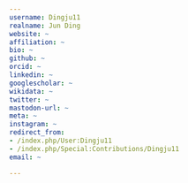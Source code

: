 ```yaml
---
username: Dingju11
realname: Jun Ding
website: ~
affiliation: ~
bio: ~
github: ~
orcid: ~
linkedin: ~
googlescholar: ~
wikidata: ~
twitter: ~
mastodon-url: ~
meta: ~
instagram: ~
redirect_from:
- /index.php/User:Dingju11
- /index.php/Special:Contributions/Dingju11
email: ~

---
```

